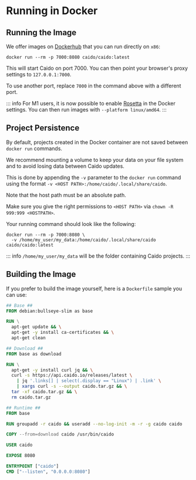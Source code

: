 # Running in Docker

## Running the Image

We offer images on [Dockerhub](https://hub.docker.com/r/caido/caido) that you can run directly on `x86`:

```
docker run --rm -p 7000:8080 caido/caido:latest
```

This will start Caido on port 7000. You can then point your browser's proxy settings to `127.0.0.1:7000`.

To use another port, replace `7000` in the command above with a different port.

::: info
For M1 users, it is now possible to enable [Rosetta](https://docs.docker.com/desktop/settings/mac/#use-rosetta-for-x86amd64-emulation-on-apple-silicon) in the Docker settings. You can then run images with `--platform linux/amd64`.
:::

## Project Persistence

By default, projects created in the Docker container are not saved between `docker run` commands.

We recommend mounting a volume to keep your data on your file system and to avoid losing data between Caido updates.

This is done by appending the `-v` parameter to the `docker run` command using the format `-v <HOST PATH>:/home/caido/.local/share/caido`.

Note that the host path must be an absolute path.

Make sure you give the right permissions to `<HOST PATH>` via `chown -R 999:999 <HOSTPATH>`.

Your running command should look like the following:

```
docker run --rm -p 7000:8080 \
  -v /home/my_user/my_data:/home/caido/.local/share/caido caido/caido:latest
```

::: info
`/home/my_user/my_data` will be the folder containing Caido projects.
:::

## Building the Image

If you prefer to build the image yourself, here is a `Dockerfile` sample you can use:

```Dockerfile
## Base ##
FROM debian:bullseye-slim as base

RUN \
  apt-get update && \
  apt-get -y install ca-certificates && \
  apt-get clean

## Download ##
FROM base as download

RUN \
  apt-get -y install curl jq && \
  curl -s https://api.caido.io/releases/latest \
    | jq '.links[] | select(.display == "Linux") | .link' \
    | xargs curl -s --output caido.tar.gz && \
  tar -xf caido.tar.gz && \
  rm caido.tar.gz

## Runtime ##
FROM base

RUN groupadd -r caido && useradd --no-log-init -m -r -g caido caido

COPY --from=download caido /usr/bin/caido

USER caido

EXPOSE 8080

ENTRYPOINT ["caido"]
CMD ["--listen", "0.0.0.0:8080"]
```
